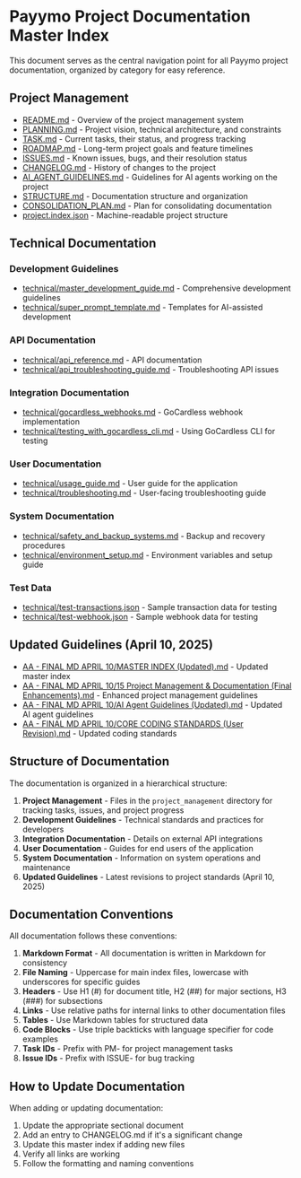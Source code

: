 # Payymo Project Documentation Master Index

This document serves as the central navigation point for all Payymo project documentation, organized by category for easy reference.

## Project Management

- [README.md](./README.md) - Overview of the project management system
- [PLANNING.md](./PLANNING.md) - Project vision, technical architecture, and constraints
- [TASK.md](./TASK.md) - Current tasks, their status, and progress tracking
- [ROADMAP.md](./ROADMAP.md) - Long-term project goals and feature timelines
- [ISSUES.md](./ISSUES.md) - Known issues, bugs, and their resolution status
- [CHANGELOG.md](./CHANGELOG.md) - History of changes to the project
- [AI_AGENT_GUIDELINES.md](./AI_AGENT_GUIDELINES.md) - Guidelines for AI agents working on the project
- [STRUCTURE.md](./STRUCTURE.md) - Documentation structure and organization
- [CONSOLIDATION_PLAN.md](./CONSOLIDATION_PLAN.md) - Plan for consolidating documentation
- [project.index.json](./project.index.json) - Machine-readable project structure

## Technical Documentation

### Development Guidelines

- [technical/master_development_guide.md](./technical/master_development_guide.md) - Comprehensive development guidelines
- [technical/super_prompt_template.md](./technical/super_prompt_template.md) - Templates for AI-assisted development

### API Documentation

- [technical/api_reference.md](./technical/api_reference.md) - API documentation
- [technical/api_troubleshooting_guide.md](./technical/api_troubleshooting_guide.md) - Troubleshooting API issues

### Integration Documentation

- [technical/gocardless_webhooks.md](./technical/gocardless_webhooks.md) - GoCardless webhook implementation
- [technical/testing_with_gocardless_cli.md](./technical/testing_with_gocardless_cli.md) - Using GoCardless CLI for testing

### User Documentation

- [technical/usage_guide.md](./technical/usage_guide.md) - User guide for the application
- [technical/troubleshooting.md](./technical/troubleshooting.md) - User-facing troubleshooting guide

### System Documentation

- [technical/safety_and_backup_systems.md](./technical/safety_and_backup_systems.md) - Backup and recovery procedures
- [technical/environment_setup.md](./technical/environment_setup.md) - Environment variables and setup guide

### Test Data

- [technical/test-transactions.json](./technical/test-transactions.json) - Sample transaction data for testing
- [technical/test-webhook.json](./technical/test-webhook.json) - Sample webhook data for testing

## Updated Guidelines (April 10, 2025)

- [AA - FINAL MD APRIL 10/MASTER INDEX (Updated).md](../AA%20-%20FINAL%20MD%20APRIL%2010/MASTER%20INDEX%20(Updated).md) - Updated master index
- [AA - FINAL MD APRIL 10/15 Project Management & Documentation (Final Enhancements).md](../AA%20-%20FINAL%20MD%20APRIL%2010/15%20Project%20Management%20%26%20Documentation%20(Final%20Enhancements).md) - Enhanced project management guidelines
- [AA - FINAL MD APRIL 10/AI Agent Guidelines (Updated).md](../AA%20-%20FINAL%20MD%20APRIL%2010/AI%20Agent%20Guidelines%20(Updated).md) - Updated AI agent guidelines
- [AA - FINAL MD APRIL 10/CORE CODING STANDARDS (User Revision).md](../AA%20-%20FINAL%20MD%20APRIL%2010/CORE%20CODING%20STANDARDS%20(User%20Revision).md) - Updated coding standards

## Structure of Documentation

The documentation is organized in a hierarchical structure:

1. **Project Management** - Files in the `project_management` directory for tracking tasks, issues, and project progress
2. **Development Guidelines** - Technical standards and practices for developers
3. **Integration Documentation** - Details on external API integrations
4. **User Documentation** - Guides for end users of the application
5. **System Documentation** - Information on system operations and maintenance
6. **Updated Guidelines** - Latest revisions to project standards (April 10, 2025)

## Documentation Conventions

All documentation follows these conventions:

1. **Markdown Format** - All documentation is written in Markdown for consistency
2. **File Naming** - Uppercase for main index files, lowercase with underscores for specific guides
3. **Headers** - Use H1 (#) for document title, H2 (##) for major sections, H3 (###) for subsections
4. **Links** - Use relative paths for internal links to other documentation files
5. **Tables** - Use Markdown tables for structured data
6. **Code Blocks** - Use triple backticks with language specifier for code examples
7. **Task IDs** - Prefix with PM- for project management tasks
8. **Issue IDs** - Prefix with ISSUE- for bug tracking

## How to Update Documentation

When adding or updating documentation:

1. Update the appropriate sectional document
2. Add an entry to CHANGELOG.md if it's a significant change
3. Update this master index if adding new files
4. Verify all links are working
5. Follow the formatting and naming conventions